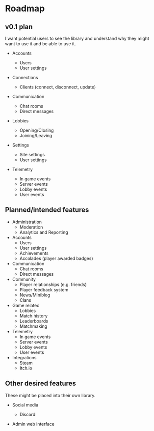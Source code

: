 # Roadmap

## v0.1 plan
I want potential users to see the library and understand why they might want to use it and be able to use it.

- Accounts
  - Users
  - User settings

- Connections
  - Clients (connect, disconnect, update)

- Communication
  - Chat rooms
  - Direct messages

- Lobbies
  - Opening/Closing
  - Joining/Leaving

- Settings
  - Site settings
  - User settings

- Telemetry
  - In game events
  - Server events
  - Lobby events
  - User events

## Planned/intended features
- Administration
  - Moderation
  - Analytics and Reporting
- Accounts
  - Users
  - User settings
  - Achievements
  - Accolades (player awarded badges)
- Communication
  - Chat rooms
  - Direct messages
- Community
  - Player relationships (e.g. friends)
  - Player feedback system
  - News/Miniblog
  - Clans
- Game related
  - Lobbies
  - Match history
  - Leaderboards
  - Matchmaking
- Telemetry
  - In game events
  - Server events
  - Lobby events
  - User events
- Integrations
  - Steam
  - Itch.io

## Other desired features
These might be placed into their own library.

- Social media
  - Discord

- Admin web interface
